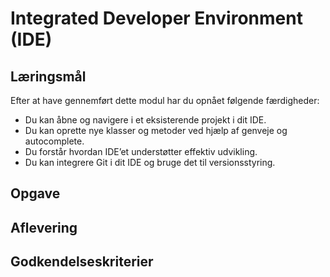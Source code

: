 # Integrated Developer Environment (IDE)

## Læringsmål
Efter at have gennemført dette modul har du opnået følgende færdigheder:

 - Du kan åbne og navigere i et eksisterende projekt i dit IDE.
 - Du kan oprette nye klasser og metoder ved hjælp af genveje og autocomplete.
 - Du forstår hvordan IDE’et understøtter effektiv udvikling.
 - Du kan integrere Git i dit IDE og bruge det til versionsstyring.
  
## Opgave

## Aflevering

## Godkendelseskriterier